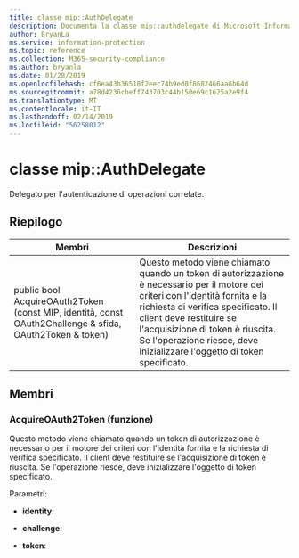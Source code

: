 ```yaml
---
title: classe mip::AuthDelegate
description: Documenta la classe mip::authdelegate di Microsoft Information Protection (MIP) SDK.
author: BryanLa
ms.service: information-protection
ms.topic: reference
ms.collection: M365-security-compliance
ms.author: bryanla
ms.date: 01/28/2019
ms.openlocfilehash: cf6ea43b36518f2eec74b9ed0f8682466aa6b64d
ms.sourcegitcommit: a78d4236cbeff743703c44b150e69c1625a2e9f4
ms.translationtype: MT
ms.contentlocale: it-IT
ms.lasthandoff: 02/14/2019
ms.locfileid: "56258012"
---
```

# <a name="class-mipauthdelegate"></a>classe mip::AuthDelegate 
Delegato per l'autenticazione di operazioni correlate.
  
## <a name="summary"></a>Riepilogo
 Membri                        | Descrizioni                                
--------------------------------|---------------------------------------------
public bool AcquireOAuth2Token (const MIP, identità, const OAuth2Challenge & sfida, OAuth2Token & token)  |  Questo metodo viene chiamato quando un token di autorizzazione è necessario per il motore dei criteri con l'identità fornita e la richiesta di verifica specificato. Il client deve restituire se l'acquisizione di token è riuscita. Se l'operazione riesce, deve inizializzare l'oggetto di token specificato.
  
## <a name="members"></a>Membri
  
### <a name="acquireoauth2token-function"></a>AcquireOAuth2Token (funzione)
Questo metodo viene chiamato quando un token di autorizzazione è necessario per il motore dei criteri con l'identità fornita e la richiesta di verifica specificato. Il client deve restituire se l'acquisizione di token è riuscita. Se l'operazione riesce, deve inizializzare l'oggetto di token specificato.

Parametri:  
* **identity**: 


* **challenge**: 


* **token**:

